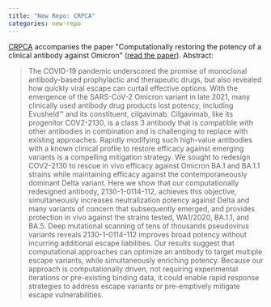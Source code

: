 ```yaml
---
title: "New Repo: CRPCA"
categories: new-repo
---
```


[CRPCA](https://github.com/LLNL/CRPCA) accompanies the paper "Computationally restoring the potency of a clinical antibody against Omicron" ([read the paper](https://pubmed.ncbi.nlm.nih.gov/36324800/)). Abstract:

> The COVID-19 pandemic underscored the promise of monoclonal antibody-based prophylactic and therapeutic drugs, but also revealed how quickly viral escape can curtail effective options. With the emergence of the SARS-CoV-2 Omicron variant in late 2021, many clinically used antibody drug products lost potency, including Evusheld™ and its constituent, cilgavimab. Cilgavimab, like its progenitor COV2-2130, is a class 3 antibody that is compatible with other antibodies in combination and is challenging to replace with existing approaches. Rapidly modifying such high-value antibodies with a known clinical profile to restore efficacy against emerging variants is a compelling mitigation strategy. We sought to redesign COV2-2130 to rescue in vivo efficacy against Omicron BA.1 and BA.1.1 strains while maintaining efficacy against the contemporaneously dominant Delta variant. Here we show that our computationally redesigned antibody, 2130-1-0114-112, achieves this objective, simultaneously increases neutralization potency against Delta and many variants of concern that subsequently emerged, and provides protection in vivo against the strains tested, WA1/2020, BA.1.1, and BA.5. Deep mutational scanning of tens of thousands pseudovirus variants reveals 2130-1-0114-112 improves broad potency without incurring additional escape liabilities. Our results suggest that computational approaches can optimize an antibody to target multiple escape variants, while simultaneously enriching potency. Because our approach is computationally driven, not requiring experimental iterations or pre-existing binding data, it could enable rapid response strategies to address escape variants or pre-emptively mitigate escape vulnerabilities.
